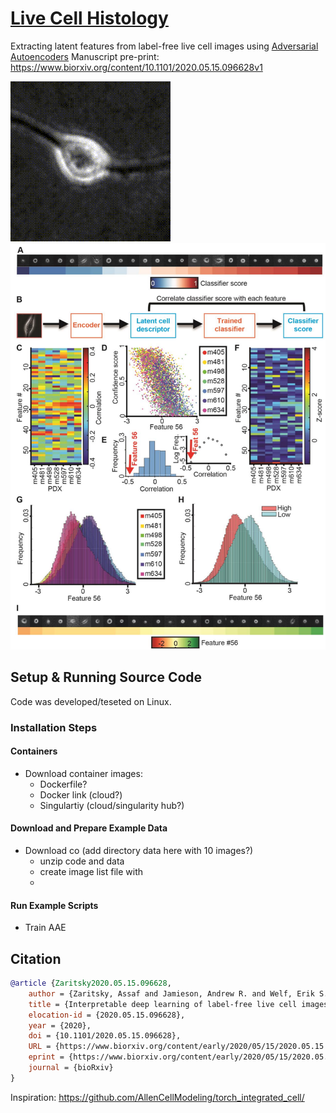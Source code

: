 # [Live Cell Histology](https://www.biorxiv.org/content/10.1101/2020.05.15.096628v1)

Extracting latent features from label-free live cell images using [Adversarial Autoencoders](https://arxiv.org/abs/1511.05644)
Manuscript pre-print: https://www.biorxiv.org/content/10.1101/2020.05.15.096628v1 

![interp](/img/VideoS3_PairInterpolationExample_1244485_465651.gif)
![fig1](/img/LCH_figure.png)

## Setup & Running Source Code 

Code was developed/teseted on Linux.

### Installation Steps
#### Containers
- Download container images:
    - Dockerfile?
	- Docker link (cloud?)
    - Singulartiy (cloud/singularity hub?)

#### Download and Prepare Example Data

- Download co (add directory data here with 10 images?)
	- unzip code and data
	- create image list file with <bash script example>
	- 

#### Run Example Scripts 

- Train AAE


## Citation
```bibtex
@article {Zaritsky2020.05.15.096628,
	author = {Zaritsky, Assaf and Jamieson, Andrew R. and Welf, Erik S. and Nevarez, Andres and Cillay, Justin and Eskiocak, Ugur and Cantarel, Brandi L. and Danuser, Gaudenz},
	title = {Interpretable deep learning of label-free live cell images uncovers functional hallmarks of highly-metastatic melanoma},
	elocation-id = {2020.05.15.096628},
	year = {2020},
	doi = {10.1101/2020.05.15.096628},
	URL = {https://www.biorxiv.org/content/early/2020/05/15/2020.05.15.096628},
	eprint = {https://www.biorxiv.org/content/early/2020/05/15/2020.05.15.096628.full.pdf},
	journal = {bioRxiv}
}
```

Inspiration: https://github.com/AllenCellModeling/torch_integrated_cell/
